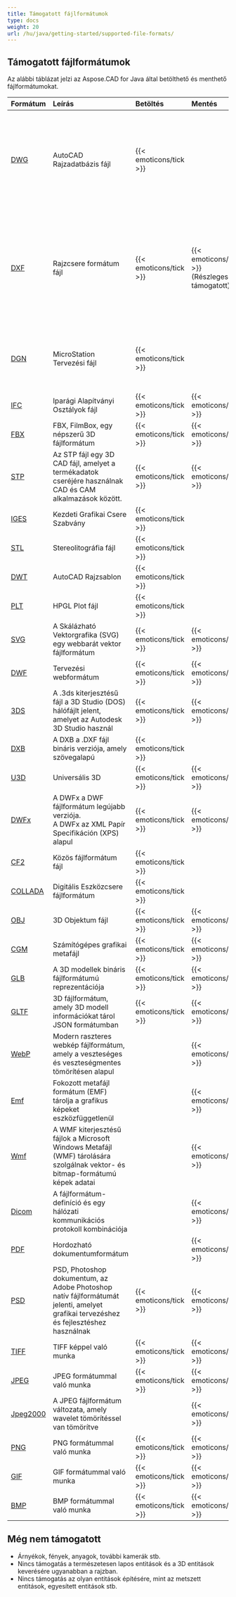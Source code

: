 ```yaml
---
title: Támogatott fájlformátumok
type: docs
weight: 20
url: /hu/java/getting-started/supported-file-formats/
---
```


## **Támogatott fájlformátumok**

Az alábbi táblázat jelzi az Aspose.CAD for Java által betölthető és menthető fájlformátumokat.

|**Formátum**|**Leírás**|**Betöltés**|**Mentés**|**Megjegyzések**|
| :- | :- | :- | :- | :- |
|[DWG](https://docs.fileformat.com/cad/dwg/)|AutoCAD Rajzadatbázis fájl|{{< emoticons/tick >}}| |- 3D testek (Kúpos, Gömb, Gyűrű, Henger, Doboz, Ék)<br />- Drótmodellek.<br />- Alap nézetkocka pozíciók.<br />- 3D Felületek.|
|[DXF](https://docs.fileformat.com/cad/dxf/)|Rajzcsere formátum fájl|{{< emoticons/tick >}}|{{< emoticons/tick >}} (Részlegesen támogatott)|- 3D testek (Kúpos, Gömb, Gyűrű, Henger, Doboz, Ék)<br />- Drótmodellek.<br />- Alap nézetkocka pozíciók.<br />- 3D Felületek.<br />- Felületek, Hálók|
|[DGN](https://docs.fileformat.com/cad/dgn/)|MicroStation Tervezési fájl|{{< emoticons/tick >}}| |- 3D testek (Kúpos, Gömb, Gyűrű, Henger, Doboz, Ék)<br />- Felületek, Hálók|
|[IFC](https://docs.fileformat.com/cad/ifc/)|Iparági Alapítványi Osztályok fájl|{{< emoticons/tick >}}|{{< emoticons/tick >}}| |
|[FBX](https://docs.fileformat.com/3d/fbx/)|FBX, FilmBox, egy népszerű 3D fájlformátum|{{< emoticons/tick >}}|{{< emoticons/tick >}}| |
|[STP](https://docs.fileformat.com/3d/stp/)|Az STP fájl egy 3D CAD fájl, amelyet a termékadatok cseréjére használnak CAD és CAM alkalmazások között.|{{< emoticons/tick >}}|{{< emoticons/tick >}}| |
|[IGES](https://docs.fileformat.com/cad/iges/)|Kezdeti Grafikai Csere Szabvány|{{< emoticons/tick >}}| | |
|[STL](https://docs.fileformat.com/cad/stl/)|Stereolitográfia fájl|{{< emoticons/tick >}}| | |
|[DWT](https://docs.fileformat.com/cad/dwt/)|AutoCAD Rajzsablon|{{< emoticons/tick >}}| | |
|[PLT](https://docs.fileformat.com/cad/plt/)|HPGL Plot fájl|{{< emoticons/tick >}}| | |
|[SVG](https://docs.fileformat.com/page-description-language/svg/)|A Skálázható Vektorgrafika (SVG) egy webbarát vektor fájlformátum|{{< emoticons/tick >}}|{{< emoticons/tick >}}| |
|[DWF](https://docs.fileformat.com/cad/dwf/)|Tervezési webformátum|{{< emoticons/tick >}}|{{< emoticons/tick >}}| |
|[3DS](https://docs.fileformat.com/3d/3ds/)|A .3ds kiterjesztésű fájl a 3D Studio (DOS) hálófájlt jelent, amelyet az Autodesk 3D Studio használ|{{< emoticons/tick >}}|{{< emoticons/tick >}}| |
|[DXB](https://docs.fileformat.com/cad/dxb/)|A DXB a .DXF fájl bináris verziója, amely szövegalapú|{{< emoticons/tick >}}| | |
|[U3D](https://docs.fileformat.com/3d/u3d/)|Universális 3D|{{< emoticons/tick >}}|{{< emoticons/tick >}}|||||
|[DWFx](https://docs.fileformat.com/cad/dwfx/)|A DWFx a DWF fájlformátum legújabb verziója. <br />A DWFx az XML Papír Specifikáción (XPS) alapul|{{< emoticons/tick >}}|{{< emoticons/tick >}}| |
|[CF2](https://docs.fileformat.com/cad/cf2/)|Közös fájlformátum fájl|{{< emoticons/tick >}}| | |
|[COLLADA](https://docs.fileformat.com/3d/dae/)|Digitális Eszközcsere fájlformátum|{{< emoticons/tick >}}| | |
|[OBJ](https://docs.fileformat.com/3d/obj/)|3D Objektum fájl|{{< emoticons/tick >}}|{{< emoticons/tick >}}| |
|[CGM](https://docs.fileformat.com/page-description-language/cgm/)|Számítógépes grafikai metafájl|{{< emoticons/tick >}}|{{< emoticons/tick >}}| |
|[GLB](https://docs.fileformat.com/3d/glb/)|A 3D modellek bináris fájlformátumú reprezentációja|{{< emoticons/tick >}}|{{< emoticons/tick >}}| |
|[GLTF](https://docs.fileformat.com/3d/gltf/)|3D fájlformátum, amely 3D modell információkat tárol JSON formátumban|{{< emoticons/tick >}}|{{< emoticons/tick >}}| |
|[WebP](https://docs.fileformat.com/image/webp/)|Modern raszteres webkép fájlformátum, amely a veszteséges és veszteségmentes tömörítésen alapul||{{< emoticons/tick >}}| |
|[Emf](https://docs.fileformat.com/image/emf/)|Fokozott metafájl formátum (EMF) tárolja a grafikus képeket eszközfüggetlenül||{{< emoticons/tick >}}| |
|[Wmf](https://docs.fileformat.com/image/wmf/)|A WMF kiterjesztésű fájlok a Microsoft Windows Metafájl (WMF) tárolására szolgálnak vektor- és bitmap-formátumú képek adatai||{{< emoticons/tick >}}| |
|[Dicom](https://docs.fileformat.com/image/dicom/)|A fájlformátum-definíció és egy hálózati kommunikációs protokoll kombinációja||{{< emoticons/tick >}}| |
|[PDF](https://docs.fileformat.com/pdf/)|Hordozható dokumentumformátum| |{{< emoticons/tick >}}| |
|[PSD](https://docs.fileformat.com/image/psd/)|PSD, Photoshop dokumentum, az Adobe Photoshop natív fájlformátumát jelenti, amelyet grafikai tervezéshez és fejlesztéshez használnak|{{< emoticons/tick >}}|{{< emoticons/tick >}}| |
|[TIFF](https://docs.fileformat.com/image/tiff/)|TIFF képpel való munka|{{< emoticons/tick >}}|{{< emoticons/tick >}}| |
|[JPEG](https://docs.fileformat.com/image/jpeg/)|JPEG formátummal való munka|{{< emoticons/tick >}}|{{< emoticons/tick >}}| |
|[Jpeg2000](https://docs.fileformat.com/image/j2c/)|A JPEG fájlformátum változata, amely wavelet tömörítéssel van tömörítve||{{< emoticons/tick >}}| |
|[PNG](https://docs.fileformat.com/image/png/)|PNG formátummal való munka|{{< emoticons/tick >}}|{{< emoticons/tick >}}| |
|[GIF](https://docs.fileformat.com/image/gif/)|GIF formátummal való munka|{{< emoticons/tick >}}|{{< emoticons/tick >}}| |
|[BMP](https://docs.fileformat.com/image/bmp/)|BMP formátummal való munka|{{< emoticons/tick >}}|{{< emoticons/tick >}}| |

## **Még nem támogatott**

- Árnyékok, fények, anyagok, további kamerák stb.
- Nincs támogatás a természetesen lapos entitások és a 3D entitások keverésére ugyanabban a rajzban.
- Nincs támogatás az olyan entitások építésére, mint az metszett entitások, egyesített entitások stb.
